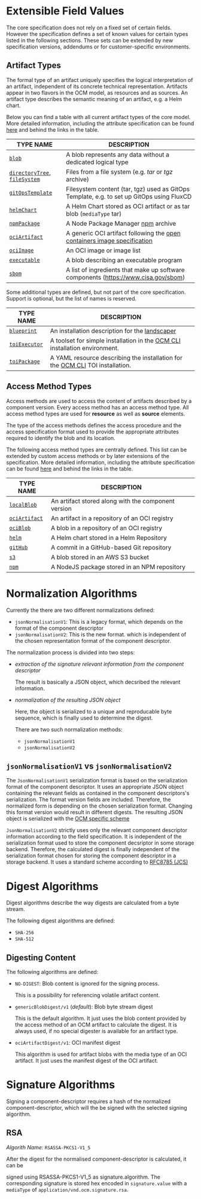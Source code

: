 # Extensible Field Values

The core specification does not rely on a fixed set of certain fields. However the specification defines a set of known values for certain types listed in the following sections. These sets can be extended by new specification versions, addendums or for customer-specific environments.

## Artifact Types

The formal type of an artifact uniquely specifies the logical interpretation of an artifact, independent of its concrete technical representation.
Artifacts appear in two flavors in the OCM model, as resources and as sources. An artifact type describes the semantic meaning of an artifact, e.g. a Helm chart.

Below you can find a table with all current artifact types of the core model. More detailed information, including the attribute specification can be found [here](../04-extensions/01-artifact-types/README.md) and behind the links in the table.

| TYPE NAME                                     | DESCRIPTION                                                                                                                                |
|-----------------------------------------------|--------------------------------------------------------------------------------------------------------------------------------------------|
| [`blob`](../04-extensions/01-artifact-types/blob.md)                               | A blob represents any data without a dedicated logical type                             |
| [`directoryTree`, `fileSystem`](../04-extensions/01-artifact-types/file-system.md) | Files from a file system (e.g. *tar* or *tgz* archive)    |
| [`gitOpsTemplate`](../04-extensions/01-artifact-types/gitops.md)                   | Filesystem content (tar, tgz) used as GitOps Template, e.g. to set up GitOps using FluxCD |
| [`helmChart`](../04-extensions/01-artifact-types/helmchart.md)                     | A Helm Chart stored as OCI artifact or as tar blob (`mediaType` tar) |
| [`npmPackage`](../04-extensions/01-artifact-types/npm.md)                          | A Node Package Manager [npm](https://www.npmjs.com) archive |
| [`ociArtifact`](../04-extensions/01-artifact-types/oci-artifact.md)                | A generic OCI artifact following the [open containers image specification](https://github.com/spec/blob/main/spec.md) |
| [`ociImage`](../04-extensions/01-artifact-types/oci-image.md)                      | An OCI image or image list  |
| [`executable`](../04-extensions/01-artifact-types/executable.md)                   | A blob describing an executable program |
| [`sbom`](../04-extensions/01-artifact-types/sbom.md)                               | A list of ingredients that make up software components (https://www.cisa.gov/sbom) |

Some additional types are defined, but not part of the core specification. Support is optional, but the list of names is reserved.

| TYPE NAME          |DESCRIPTION                          |
|--------------------|-------------------------------------|
| [`blueprint`](../04-extensions/01-artifact-types/blueprint.md)                   | An installation description for the [landscaper](https://github.com/gardener/landscaper)           |
| [`toiExecutor`](../04-extensions/01-artifact-types/toiexecutor.md)               | A toolset for simple installation in the [OCM CLI](https://github.com/open-component-model/ocm/blob/cm_toi.md) installation environment.    |
| [`toiPackage`](../04-extensions/01-artifact-types/toipackackage.md)              | A YAML resource describing the installation for the [OCM CLI](https://github.com/open-component-model/ocm/blob/main/docs/reference/ocm_toi.md) TOI installation. |


## Access Method Types

Access methods are used to access the content of artifacts described by a component version. Every access method has an access method type.
All access method types are used for **resource** as well as **source** elements.  

The type of the access methods defines the access procedure and the access specification format used to provide the appropriate attributes
required to identify the blob and its location.

The following access method types are centrally defined. This list can be extended by custom access methods or by later extensions of the specification. More detailed information, including the attribute specification can be found [here](../04-extensions/02-access-types/README.md) and behind the links in the table.

| TYPE NAME | DESCRIPTION |
|---------------------------------|-----------------------------------------------------|
| [`localBlob`](localblob.md)     | An artifact stored along with the component version |
| [`ociArtifact`](ociartifact.md) | An artifact in a repository of an OCI registry      |
| [`ociBlob`](ociblob.md)         | A blob in a repository of an OCI registry           |
| [`helm`](helm.md)               | A Helm chart stored in a Helm Repository            |
| [`gitHub`](github.md)           | A commit in a GitHub-based Git repository           |
| [`s3`](s3.md)                   | A blob stored in an AWS S3 bucket                   |
| [`npm`](npm.md)                 | A NodeJS package stored in an NPM repository        |         




# Normalization Algorithms

Currently the there are two different normalizations defined:

- `jsonNormalisationV1`: This is a legacy format, which depends on the format of the
  component descriptor
- `jsonNormalisationV2`: This is the new format. which is independent of the
  chosen representation format of the component descriptor.

The normalization process is divided into two steps:

- *extraction of the signature relevant information from the component descriptor*

  The result is basically a JSON object, which decsribed the relevant information.

- *normalization of the resulting JSON object*

  Here, the object is serialized to a unique and reproducable byte sequence, which is finally used to determine the digest.

  There are two such normalization methods:
  - `jsonNormalisationV1`
  - `jsonNormalisationV2`

## `jsonNormalisationV1` vs `jsonNormalisationV2`

The `JsonNormalisationV1` serialization format is based on the serialization format of the component descriptor. It uses an appropriate JSON object containing the relevant fields as contained in the component descriptors's serialization. The format version fields are included. Therefore, the normalized form is depending on the chosen serialization format. Changing this format version would result in different digests. The resulting JSON object is serialized with the [OCM specific scheme](#generic-normalization-format)

`JsonNormalisationV2` strictly uses only the relevant component descriptor
information according to the field specification. It is independent of the serialization format used to store the component decsriptor in some storage backend. Therefore, the calculated digest is finally independent of the serialization format chosen for storing the component descriptor in a storage backend. It uses a standard scheme according to [RFC8785 (JCS)](https://www.rfc-editor.org/rfc/rfc8785)


# Digest Algorithms

Digest algorithms describe the way digests are calculated from a byte stream.

The following digest algorithms are defined:

- `SHA-256`
- `SHA-512`

## Digesting Content
The following algorithms are defined:

- `NO-DIGEST`: Blob content is ignored for the signing process.

  This is a possibility for referencing volatile artifact content.

- `genericBlobDigest/v1` (*default*): Blob byte stream digest

  This is the default algorithm. It just uses the blob content
  provided by the access method of an OCM artifact to calculate the digest.
  It is always used, if no special digester is available for an artifact type.

- `ociArtifactDigest/v1`: OCI manifest digest

  This algorithm is used for artifact blobs with the media type of an OCI artifact.
  It just uses the manifest digest of the OCI artifact.

# Signature Algorithms

Signing a component-descriptor requires a hash of the normalized component-descriptor,
which will the be signed with the selected signing algorithm.

## RSA

*Algorith Name:* `RSASSA-PKCS1-V1_5`

After the digest for the normalised component-descriptor is calculated, it can be

signed using RSASSA-PKCS1-V1_5 as signature.algorithm. The corresponding signature is stored hex encoded in `signature.value` with a `mediaType` of
`application/vnd.ocm.signature.rsa`.
